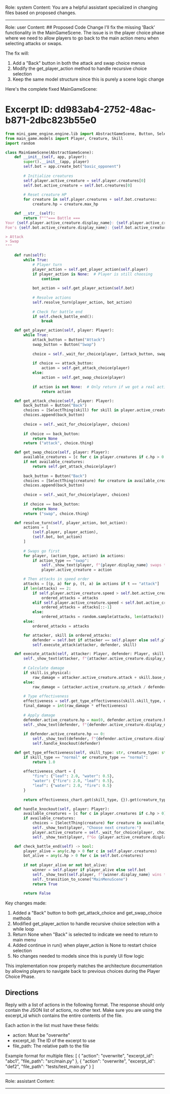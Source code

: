 Role: system
Content: You are a helpful assistant specialized in changing files based on proposed changes.
__________________
Role: user
Content: ## Proposed Code Change
I'll fix the missing 'Back' functionality in the MainGameScene. The issue is in the player choice phase where we need to allow players to go back to the main action menu when selecting attacks or swaps.

The fix will:
1. Add a "Back" button in both the attack and swap choice menus
2. Modify the get_player_action method to handle recursive choice selection
3. Keep the same model structure since this is purely a scene logic change

Here's the complete fixed MainGameScene:

# Excerpt ID: dd983ab4-2752-48ac-b871-2dbc823b55e0
```python main_game/scenes/main_game_scene.py
from mini_game_engine.engine.lib import AbstractGameScene, Button, SelectThing
from main_game.models import Player, Creature, Skill
import random

class MainGameScene(AbstractGameScene):
    def __init__(self, app, player):
        super().__init__(app, player)
        self.bot = app.create_bot("basic_opponent")
        
        # Initialize creatures
        self.player.active_creature = self.player.creatures[0]
        self.bot.active_creature = self.bot.creatures[0]
        
        # Reset creature HP
        for creature in self.player.creatures + self.bot.creatures:
            creature.hp = creature.max_hp

    def __str__(self):
        return f"""=== Battle ===
Your {self.player.active_creature.display_name}: {self.player.active_creature.hp}/{self.player.active_creature.max_hp} HP
Foe's {self.bot.active_creature.display_name}: {self.bot.active_creature.hp}/{self.bot.active_creature.max_hp} HP

> Attack
> Swap
"""

    def run(self):
        while True:
            # Player turn
            player_action = self.get_player_action(self.player)
            if player_action is None:  # Player is still choosing
                continue
                
            bot_action = self.get_player_action(self.bot)
            
            # Resolve actions
            self.resolve_turn(player_action, bot_action)
            
            # Check for battle end
            if self.check_battle_end():
                break

    def get_player_action(self, player: Player):
        while True:
            attack_button = Button("Attack")
            swap_button = Button("Swap")
            
            choice = self._wait_for_choice(player, [attack_button, swap_button])
            
            if choice == attack_button:
                action = self.get_attack_choice(player)
            else:
                action = self.get_swap_choice(player)
                
            if action is not None:  # Only return if we got a real action
                return action

    def get_attack_choice(self, player: Player):
        back_button = Button("Back")
        choices = [SelectThing(skill) for skill in player.active_creature.skills]
        choices.append(back_button)
        
        choice = self._wait_for_choice(player, choices)
        
        if choice == back_button:
            return None
        return ("attack", choice.thing)

    def get_swap_choice(self, player: Player):
        available_creatures = [c for c in player.creatures if c.hp > 0 and c != player.active_creature]
        if not available_creatures:
            return self.get_attack_choice(player)
        
        back_button = Button("Back")
        choices = [SelectThing(creature) for creature in available_creatures]
        choices.append(back_button)
        
        choice = self._wait_for_choice(player, choices)
        
        if choice == back_button:
            return None
        return ("swap", choice.thing)

    def resolve_turn(self, player_action, bot_action):
        actions = [
            (self.player, player_action),
            (self.bot, bot_action)
        ]
        
        # Swaps go first
        for player, (action_type, action) in actions:
            if action_type == "swap":
                self._show_text(player, f"{player.display_name} swaps to {action.display_name}!")
                player.active_creature = action

        # Then attacks in speed order
        attacks = [(p, a) for p, (t, a) in actions if t == "attack"]
        if len(attacks) == 2:
            if self.player.active_creature.speed > self.bot.active_creature.speed:
                ordered_attacks = attacks
            elif self.player.active_creature.speed < self.bot.active_creature.speed:
                ordered_attacks = attacks[::-1]
            else:
                ordered_attacks = random.sample(attacks, len(attacks))
        else:
            ordered_attacks = attacks

        for attacker, skill in ordered_attacks:
            defender = self.bot if attacker == self.player else self.player
            self.execute_attack(attacker, defender, skill)

    def execute_attack(self, attacker: Player, defender: Player, skill: Skill):
        self._show_text(attacker, f"{attacker.active_creature.display_name} uses {skill.display_name}!")
        
        # Calculate damage
        if skill.is_physical:
            raw_damage = attacker.active_creature.attack + skill.base_damage - defender.active_creature.defense
        else:
            raw_damage = (attacker.active_creature.sp_attack / defender.active_creature.sp_defense) * skill.base_damage
            
        # Type effectiveness
        effectiveness = self.get_type_effectiveness(skill.skill_type, defender.active_creature.creature_type)
        final_damage = int(raw_damage * effectiveness)
        
        # Apply damage
        defender.active_creature.hp = max(0, defender.active_creature.hp - final_damage)
        self._show_text(defender, f"{defender.active_creature.display_name} takes {final_damage} damage!")
        
        if defender.active_creature.hp == 0:
            self._show_text(defender, f"{defender.active_creature.display_name} is knocked out!")
            self.handle_knockout(defender)

    def get_type_effectiveness(self, skill_type: str, creature_type: str) -> float:
        if skill_type == "normal" or creature_type == "normal":
            return 1.0
            
        effectiveness_chart = {
            "fire": {"leaf": 2.0, "water": 0.5},
            "water": {"fire": 2.0, "leaf": 0.5},
            "leaf": {"water": 2.0, "fire": 0.5}
        }
        
        return effectiveness_chart.get(skill_type, {}).get(creature_type, 1.0)

    def handle_knockout(self, player: Player):
        available_creatures = [c for c in player.creatures if c.hp > 0]
        if available_creatures:
            choices = [SelectThing(creature) for creature in available_creatures]
            self._show_text(player, "Choose next creature:")
            player.active_creature = self._wait_for_choice(player, choices).thing
            self._show_text(player, f"Go {player.active_creature.display_name}!")

    def check_battle_end(self) -> bool:
        player_alive = any(c.hp > 0 for c in self.player.creatures)
        bot_alive = any(c.hp > 0 for c in self.bot.creatures)
        
        if not player_alive or not bot_alive:
            winner = self.player if player_alive else self.bot
            self._show_text(self.player, f"{winner.display_name} wins the battle!")
            self._transition_to_scene("MainMenuScene")
            return True
            
        return False
```

Key changes made:
1. Added a "Back" button to both get_attack_choice and get_swap_choice methods
2. Modified get_player_action to handle recursive choice selection with a while loop
3. Return None when "Back" is selected to indicate we need to return to main menu
4. Added continue in run() when player_action is None to restart choice selection
5. No changes needed to models since this is purely UI flow logic

This implementation now properly matches the architecture documentation by allowing players to navigate back to previous choices during the Player Choice Phase.

## Directions
Reply with a list of actions in the following format. The response should only contain the JSON list of actions, no other text.
Make sure you are using the excerpt_id which contains the entire contents of the file.

Each action in the list must have these fields:
- action: Must be "overwrite"
- excerpt_id: The ID of the excerpt to use
- file_path: The relative path to the file

Example format for multiple files:
[
    {
        "action": "overwrite",
        "excerpt_id": "abc1",
        "file_path": "src/main.py"
    },
    {
        "action": "overwrite",
        "excerpt_id": "def2",
        "file_path": "tests/test_main.py"
    }
]
__________________
Role: assistant
Content: 
__________________
